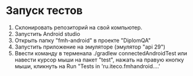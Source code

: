 # Запуск тестов

1. Склонировать репозиторий на свой компьютер.
2. Запустить Android studio
3. Открыть папку "fmh-android" в проекте "DiplomQA"
4. Запустить приложение на эмуляторе (эмулятор "api 29")
5. Ввести команду в терменала ./gradlew connectedAndroidTest или навести курсор мыши на пакет "test", нажать на правую кнопку мыши, кликнуть на Run "Tests in 'ru.iteco.fmhandroid....'
